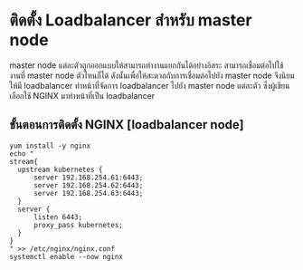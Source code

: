 # ติดตั้ง Loadbalancer สำหรับ master node
master node แต่ละตัวถูกออกแบบให้สามารถทำงานแยกกันได้อย่างอิสระ สามารถเชื่อมต่อไปใช้งานที่ master node ตัวไหนก็ได้ ดังนั้นเพื่อให้สะดวกกับการเชื่อมต่อไปยัง master node จึงนิยมให้มี loadbalancer ทำหน้าที่จัดการ loadbalancer ไปยัง master node แต่ละตัว ซึ่งผู้เขียนเลือกใช้ NGINX มาทำหน้าที่เป็น loadbalancer

## ขั้นตอนการติดตั้ง NGINX [loadbalancer node]
```
yum install -y nginx
echo " 
stream{
  upstream kubernetes {
      server 192.168.254.61:6443;
      server 192.168.254.62:6443;
      server 192.168.254.63:6443;
  }
  server {
      listen 6443;
      proxy_pass kubernetes;
  }
}
" >> /etc/nginx/nginx.conf
systemctl enable --now nginx
```
